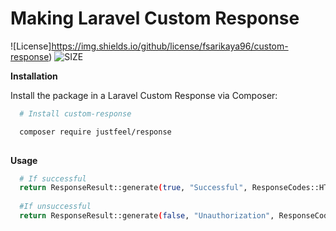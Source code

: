 # Making Laravel Custom Response

![License]https://img.shields.io/github/license/fsarikaya96/custom-response)
![SIZE](https://img.shields.io/github/repo-size/fsarikaya96/custom-response?label=size)

**Installation**

Install the package in a Laravel Custom Response via Composer:

```bash
  # Install custom-response

  composer require justfeel/response
  
```

**Usage**

```bash
  # If successful
  return ResponseResult::generate(true, "Successful", ResponseCodes::HTTP_OK);
  
  #If unsuccessful
  return ResponseResult::generate(false, "Unauthorization", ResponseCodes::HTTP_UNAUTHORIZED);
```
